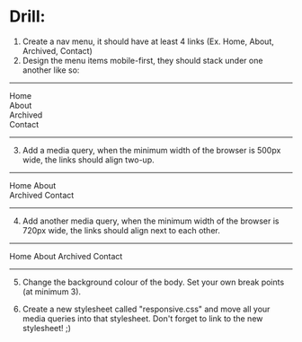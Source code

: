 # Drill:

1. Create a nav menu, it should have at least 4 links (Ex. Home, About, Archived, Contact)
2. Design the menu items mobile-first, they should stack under one another like so:

---------------------

Home  
About  
Archived  
Contact  

---------------------

3. Add a media query, when the minimum width of the browser is 500px wide, the links should align two-up.

---------------------

Home       About  
Archived   Contact

---------------------

4. Add another media query, when the minimum width of the browser is 720px wide, the links should align next to each other.

---------------------

Home       About     Archived     Contact

---------------------

5. Change the background colour of the body. Set your own break points (at minimum 3).

6. Create a new stylesheet called "responsive.css" and move all your media queries into that stylesheet.
   Don't forget to link to the new stylesheet! ;)
